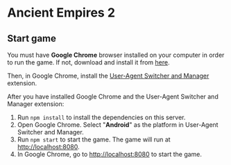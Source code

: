 # Ancient Empires 2

## Start game
You must have **Google Chrome** browser installed on your computer in order to run the game. If not, download and install it from [here](https://chrome.google.com).

Then, in Google Chrome, install the [User-Agent Switcher and Manager](https://chrome.google.com/webstore/detail/user-agent-switcher-and-m/bhchdcejhohfmigjafbampogmaanbfkg) extension.

After you have installed Google Chrome and the User-Agent Switcher and Manager extension:

1. Run `npm install` to install the dependencies on this server.
2. Open Google Chrome. Select "**Android**" as the platform in User-Agent Switcher and Manager.
3. Run `npm start` to start the game. The game will run at <http://localhost:8080>.
4. In Google Chrome, go to <http://localhost:8080> to start the game.
